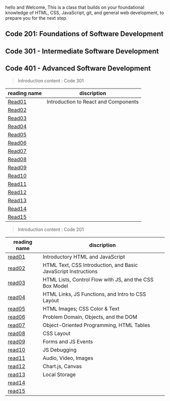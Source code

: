 hello and  Welcome,  This is a class that builds on your foundational knowledge of HTML, CSS, JavaScript, git, and general web development, to prepare you for the next step.

## Code 201: Foundations of Software Development

## Code 301 - Intermediate Software Development 

## Code 401 - Advanced Software Development




> Introduction content : Code 301

| reading name                                                   | discription                                                    |
| -------------------------------------------------------------- | -------------------------------------------------------------- |
| [Read01](https://abu-nofal.github.io/Reading-notes-201/Read01) |  Introduction to React and Components                            |
| [Read02]() |  |
| [Read03]() |        |
| [Read04]() |               |
| [Read05]() |                                   |
| [Read06]() |                           |
| [Read07]() |                        |
| [Read08]() |
| [Read09]() |
| [Read10]() |
| [Read11]() |
| [Read12]() |
| [Read13]() |
| [Read14]() |
| [Read15]() |









> Introduction content : Code 201

| reading name                                                   | discription                                                    |
| -------------------------------------------------------------- | -------------------------------------------------------------- |
| [read01](https://abu-nofal.github.io/Reading-notes-201/read01) | Introductory HTML and JavaScript                               |
| [read02](https://abu-nofal.github.io/Reading-notes-201/read02) | HTML Text, CSS Introduction, and Basic JavaScript Instructions |
| [read03](https://abu-nofal.github.io/Reading-notes-201/read03) | HTML Lists, Control Flow with JS, and the CSS Box Model        |
| [read04](https://abu-nofal.github.io/Reading-notes-201/read04) | HTML Links, JS Functions, and Intro to CSS Layout              |
| [read05](https://abu-nofal.github.io/Reading-notes-201/read05) | HTML Images; CSS Color & Text                                  |
| [read06](https://abu-nofal.github.io/Reading-notes-201/read06) | Problem Domain, Objects, and the DOM                           |
| [read07](https://abu-nofal.github.io/Reading-notes-201/read07) | Object-Oriented Programming, HTML Tables                       |
| [read08](https://abu-nofal.github.io/Reading-notes-201/read08) |CSS Layout
| [read09](https://abu-nofal.github.io/Reading-notes-201/read09)    |Forms and JS Events
| [read10](https://abu-nofal.github.io/Reading-notes-201/read10)    |JS Debugging
| [read11](https://abu-nofal.github.io/Reading-notes-201/read11)    |Audio, Video, Images
| [read12](https://abu-nofal.github.io/Reading-notes-201/read12)    |Chart.js, Canvas
| [read13](https://abu-nofal.github.io/Reading-notes-201/read13)    |Local Storage
| [read14](https://abu-nofal.github.io/Reading-notes-201/)    |
| [read15](https://abu-nofal.github.io/Reading-notes-201/)    |



